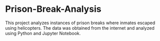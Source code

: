 # Prison-Break-Analysis
This project analyzes instances of prison breaks where inmates escaped using helicopters. The data was obtained from the internet and analyzed using Python and Jupyter Notebook.
